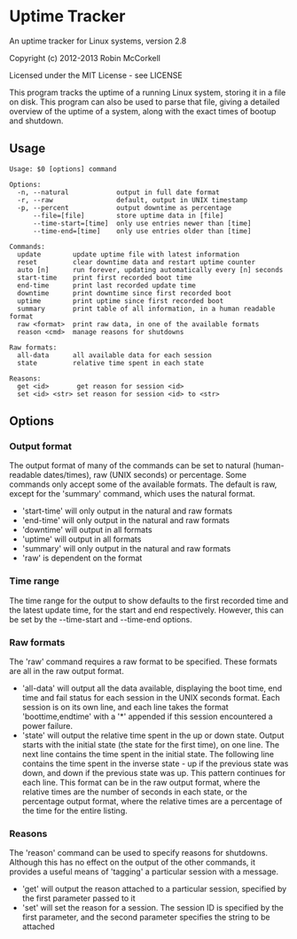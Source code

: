 Uptime Tracker
==============

An uptime tracker for Linux systems, version 2.8

Copyright (c) 2012-2013 Robin McCorkell

Licensed under the MIT License - see LICENSE

This program tracks the uptime of a running Linux system, storing it in a file
on disk. This program can also be used to parse that file, giving a detailed
overview of the uptime of a system, along with the exact times of bootup and
shutdown.

Usage
-----

    Usage: $0 [options] command

    Options:
      -n, --natural            output in full date format
      -r, --raw                default, output in UNIX timestamp
      -p, --percent            output downtime as percentage
          --file=[file]        store uptime data in [file]
          --time-start=[time]  only use entries newer than [time]
          --time-end=[time]    only use entries older than [time]

    Commands:
      update        update uptime file with latest information
      reset         clear downtime data and restart uptime counter
      auto [n]      run forever, updating automatically every [n] seconds
      start-time    print first recorded boot time
      end-time      print last recorded update time
      downtime      print downtime since first recorded boot
      uptime        print uptime since first recorded boot
      summary       print table of all information, in a human readable format
      raw <format>  print raw data, in one of the available formats
      reason <cmd>  manage reasons for shutdowns

    Raw formats:
      all-data      all available data for each session
      state         relative time spent in each state
    
	Reasons:
	  get <id>       get reason for session <id>
      set <id> <str> set reason for session <id> to <str>

Options
-------

### Output format ###

The output format of many of the commands can be set to natural
(human-readable dates/times), raw (UNIX seconds) or percentage. Some commands
only accept some of the available formats. The default is raw, except for the
'summary' command, which uses the natural format.

* 'start-time' will only output in the natural and raw formats
* 'end-time' will only output in the natural and raw formats
* 'downtime' will output in all formats
* 'uptime' will output in all formats
* 'summary' will only output in the natural and raw formats
* 'raw' is dependent on the format

### Time range ###

The time range for the output to show defaults to the first recorded time and
the latest update time, for the start and end respectively. However, this can
be set by the --time-start and --time-end options.

### Raw formats ###

The 'raw' command requires a raw format to be specified. These formats are all
in the raw output format.

* 'all-data' will output all the data available, displaying the boot time, end
  time and fail status for each session in the UNIX seconds format. Each
  session is on its own line, and each line takes the format 'boottime,endtime'
  with a '*' appended if this session encountered a power failure.
* 'state' will output the relative time spent in the up or down state. Output
  starts with the initial state (the state for the first time), on one line.
  The next line contains the time spent in the initial state. The following
  line contains the time spent in the inverse state - up if the previous state
  was down, and down if the previous state was up. This pattern continues for
  each line. This format can be in the raw output format, where the relative
  times are the number of seconds in each state, or the percentage output
  format, where the relative times are a percentage of the time for the entire
  listing.

### Reasons ###

The 'reason' command can be used to specify reasons for shutdowns. Although
this has no effect on the output of the other commands, it provides a useful
means of 'tagging' a particular session with a message.

* 'get' will output the reason attached to a particular session, specified by
  the first parameter passed to it
* 'set' will set the reason for a session. The session ID is specified by the
  first parameter, and the second parameter specifies the string to be attached
